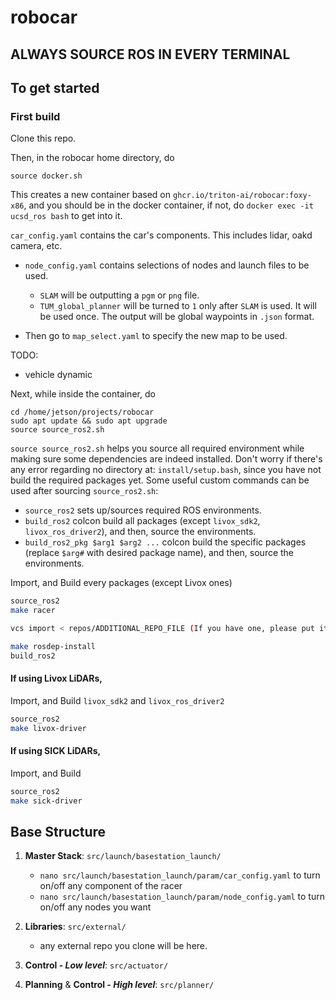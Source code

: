 # robocar

## ALWAYS SOURCE ROS IN EVERY TERMINAL

## To get started
### First build
Clone this repo.

Then, in the robocar home directory, do
```
source docker.sh
```
This creates a new container based on `ghcr.io/triton-ai/robocar:foxy-x86`, and you should be in the docker container, if not, do `docker exec -it ucsd_ros bash` to get into it.

`car_config.yaml` contains the car's components. This includes lidar, oakd camera, etc.

- `node_config.yaml` contains selections of nodes and launch files to be used.
    - `SLAM` will be outputting a `pgm` or `png` file.
    - `TUM_global_planner` will be turned to `1` only after `SLAM` is used. It will be used once. The output will be global waypoints in `.json` format. 

- Then go to `map_select.yaml` to specify the new map to be used. 

TODO:
- vehicle dynamic


Next, while inside the container, do
```
cd /home/jetson/projects/robocar
sudo apt update && sudo apt upgrade
source source_ros2.sh
```
`source source_ros2.sh` helps you source all required environment while making sure some dependencies are indeed installed.
Don't worry if there's any error regarding no directory at: `install/setup.bash`, since you have not build the required packages yet.
Some useful custom commands can be used after sourcing `source_ros2.sh`:
- `source_ros2` sets up/sources required ROS environments.
- `build_ros2` colcon build all packages (except `livox_sdk2`, `livox_ros_driver2`), and then, source the environments.
- `build_ros2_pkg $arg1 $arg2 ...` colcon build the specific packages (replace `$arg#` with desired package name), and then, source the environments.

Import, and Build every packages (except Livox ones)
```bash
source_ros2 
make racer

vcs import < repos/ADDITIONAL_REPO_FILE (If you have one, please put it into "repos/")

make rosdep-install
build_ros2
```

#### If using Livox LiDARs,
Import, and Build `livox_sdk2` and `livox_ros_driver2`
```bash
source_ros2
make livox-driver
```
#### If using SICK LiDARs,
Import, and Build
```bash
source_ros2
make sick-driver
```

## Base Structure
1. **Master Stack**: `src/launch/basestation_launch/`
    - `nano src/launch/basestation_launch/param/car_config.yaml` to turn on/off any component of the racer
    - `nano src/launch/basestation_launch/param/node_config.yaml` to turn on/off any nodes you want

2. **Libraries**: `src/external/`
    - any external repo you clone will be here.

3. **Control - _Low level_**: `src/actuator/`

4. **Planning** & **Control - _High level_**: `src/planner/`